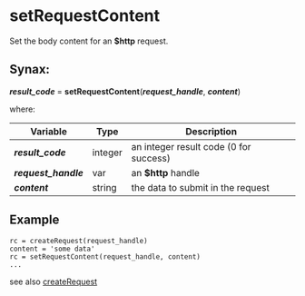 # setRequestContent

Set the body content for an **$http** request.

## Synax:

***result_code*** = **setRequestContent**(***request_handle***, ***content***)

where:

| Variable | Type | Description |
|--|--|--|
***result_code*** | integer |an integer result code (0 for success)
***request_handle*** | var | an **$http** handle
***content*** | string |the data to submit in the request

## Example
```
rc = createRequest(request_handle)
content = 'some data'
rc = setRequestContent(request_handle, content)
...
```

see also [createRequest](../createRequest/#heading)